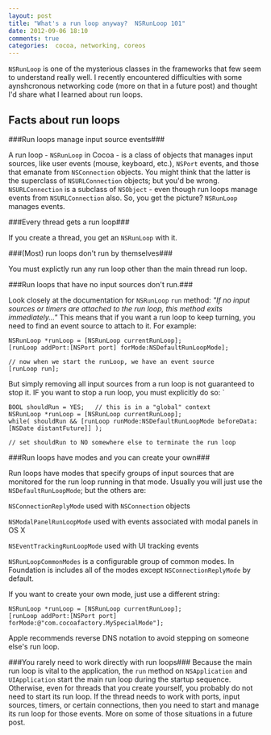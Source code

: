 ```yaml
---
layout: post
title: "What's a run loop anyway?  NSRunLoop 101"
date: 2012-09-06 18:10
comments: true
categories:  cocoa, networking, coreos
---
```

`NSRunLoop` is one of the mysterious classes in the frameworks that few seem to understand really well.  I recently encountered difficulties with some aynshcronous networking code (more on that in a future post) and thought I'd share what I learned about run loops.

## Facts about run loops ##

###Run loops manage input source events###

A run loop - `NSRunLoop` in Cocoa - is a class of objects that manages input sources, like user events (mouse, keyboard, etc.), `NSPort` events, and those that emanate from `NSConnection` objects.  You might think that the latter is the superclass of `NSURLConnection` objects; but you'd be wrong.  `NSURLConnection` is a subclass of `NSObject` - even though run loops manage events from `NSURLConnection` also.  So, you get the picture?  `NSRunLoop` manages events.

###Every thread gets a run loop###

If you create a thread, you get an `NSRunLoop` with it.

###(Most) run loops don't run by themselves###

You must explictly run any run loop other than the main thread run loop.

###Run loops that have no input sources don't run.###

Look closely at the documentation for `NSRunLoop` `run` method:  *"If no input sources or timers are attached to the run loop, this method exits immediately..."*  This means that if you want a run loop to keep turning, you need to find an event source to attach to it.  For example:

``` objc
NSRunLoop *runLoop = [NSRunLoop currentRunLoop];
[runLoop addPort:[NSPort port] forMode:NSDefaultRunLoopMode];

// now when we start the runLoop, we have an event source
[runLoop run];
```

But simply removing all input sources from a run loop is not guaranteed to stop it.  IF you want to stop a run loop, you must explicitly do so:  `

``` objc
BOOL shouldRun = YES;	// this is in a "global" context
NSRunLoop *runLoop = [NSRunLoop currentRunLoop];
while( shouldRun && [runLoop runMode:NSDefaultRunLoopMode beforeData:[NSDate distantFuture]] );

// set shouldRun to NO somewhere else to terminate the run loop
```

###Run loops have modes and you can create your own###

Run loops have modes that specify groups of input sources that are monitored for the run loop running in that mode.  Usually you will just use the `NSDefaultRunLoopMode`; but the others are:
	
`NSConnectionReplyMode` used with `NSConnection` objects
	
`NSModalPanelRunLoopMode` used with events associated with modal panels in OS X
	
`NSEventTrackingRunLoopMode` used with UI tracking events
	
`NSRunLoopCommonModes` is a configurable group of common modes.  In Foundation is includes all of the modes except `NSConnectionReplyMode` by default.  

If you want to create your own mode, just use a different string:

``` objc
NSRunLoop *runLoop = [NSRunLoop currentRunLoop];
[runLoop addPort:[NSPort port] forMode:@"com.cocoafactory.MySpecialMode"];
```
Apple recommends reverse DNS notation to avoid stepping on someone else's run loop.

###You rarely need to work directly with run loops###
Because the main run loop is vital to the application, the `run` method on `NSApplication` and `UIApplication` start the main run loop during the startup sequence. Otherwise, even for threads that you create yourself, you probably do not need to start its run loop.  If the thread needs to work with ports, input sources, timers, or certain connections, then you need to start and manage its run loop for those events.  More on some of those situations in a future post. 